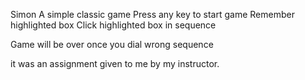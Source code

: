 Simon
A simple classic game
Press any key to start game
Remember highlighted box
Click highlighted box in sequence

Game will be over once you dial wrong sequence

it was an assignment given to me by my instructor.
